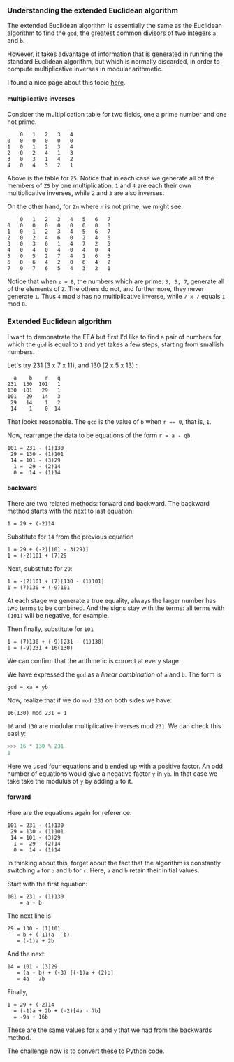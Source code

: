 ### Understanding the extended Euclidean algorithm

The extended Euclidean algorithm is essentially the same as the Euclidean algorithm to find the `gcd`, the greatest common divisors of two integers `a` and `b`.  

However, it takes advantage of information that is generated in running the standard Euclidean algorithm, but which is normally discarded, in order to compute multiplicative inverses in modular arithmetic.

I found a nice page about this topic 
[here](http://www-math.ucdenver.edu/~wcherowi/courses/m5410/exeucalg.html).

#### multiplicative inverses

Consider the multiplication table for two fields, one a prime number and one not prime.

```
    0   1   2   3   4
0   0   0   0   0   0
1   0   1   2   3   4
2   0   2   4   1   3
3   0   3   1   4   2
4   0   4   3   2   1
```

Above is the table for `Z5`.  Notice that in each case we generate all of the members of `Z5` by one multiplication.  `1` and `4` are each their own multiplicative inverses, while `2` and `3` are also inverses.

On the other hand, for `Zn` where `n` is not prime, we might see:

```
    0   1   2   3   4   5   6   7
0   0   0   0   0   0   0   0   0
1   0   1   2   3   4   5   6   7
2   0   2   4   6   0   2   4   6
3   0   3   6   1   4   7   2   5
4   0   4   0   4   0   4   0   4
5   0   5   2   7   4   1   6   3
6   0   6   4   2   0   6   4   2
7   0   7   6   5   4   3   2   1
```

Notice that when `z = 8`, the numbers which are prime:  `3, 5, 7`, generate all of the elements of `Z`.  The others do not, and furthermore, they never generate `1`.  Thus `4` mod `8` has no multiplicative inverse, while `7 x 7` equals `1` mod `8`.

### Extended Euclidean algorithm

I want to demonstrate the EEA but first I'd like to find a pair of numbers for which the `gcd` is equal to `1` and yet takes a few steps, starting from smallish numbers.

Let's try 231 (3 x 7 x 11), and 130 (2 x 5 x 13) :

```
  a    b    r   q
231  130  101   1
130  101   29   1
101   29   14   3
 29   14    1   2
 14    1    0  14
```

That looks reasonable.  The `gcd` is the value of `b` when `r == 0`, that is, `1`.

Now, rearrange the data to be equations of the form `r = a - qb`.

```
101 = 231 - (1)130
 29 = 130 - (1)101
 14 = 101 - (3)29
  1 =  29 - (2)14
  0 =  14 - (1)14
```

#### backward

There are two related methods:  forward and backward.  The backward method starts with the next to last equation:

    1 = 29 + (-2)14

Substitute for `14` from the previous equation

    1 = 29 + (-2)[101 - 3(29)]
    1 = (-2)101 + (7)29

Next, substitute for `29`:

    1 = -(2)101 + (7)[130 - (1)101]
    1 = (7)130 + (-9)101
    
At each stage we generate a true equality, always the larger number has two terms to be combined.  And the signs stay with the terms:  all terms with `(101)` will be negative, for example.

Then finally, substitute for `101`

    1 = (7)130 + (-9)[231 - (1)130]
    1 = (-9)231 + 16(130)

We can confirm that the arithmetic is correct at every stage.  

We have expressed the `gcd` as a *linear combination* of `a` and `b`.  The form is

    gcd = xa + yb

Now, realize that if we do `mod 231` on both sides we have:

    16(130) mod 231 = 1
    
`16` and `130` are modular multiplicative inverses mod `231`.  We can check this easily:

``` python
>>> 16 * 130 % 231
1
```

Here we used four equations and `b` ended up with a positive factor.  An odd number of equations would give a negative factor `y` in `yb`.  In that case we take take the modulus of `y` by adding `a` to it.

#### forward

Here are the equations again for reference.

```
101 = 231 - (1)130
 29 = 130 - (1)101
 14 = 101 - (3)29
  1 =  29 - (2)14
  0 =  14 - (1)14
```

In thinking about this, forget about the fact that the algorithm is constantly switching `a` for `b` and `b` for `r`.  Here, `a` and `b` retain their initial values.

Start with the first equation:

    101 = 231 - (1)130 
        = a - b

The next line is

    29 = 130 - (1)101
       = b + (-1)(a - b)
       = (-1)a + 2b

And the next:

    14 = 101 - (3)29
       = (a - b) + (-3) [(-1)a + (2)b]
       = 4a - 7b

Finally,

    1 = 29 + (-2)14
      = (-1)a + 2b + (-2)[4a - 7b]
      = -9a + 16b

These are the same values for `x` and `y` that we had from the backwards method.

The challenge now is to convert these to Python code.
   
